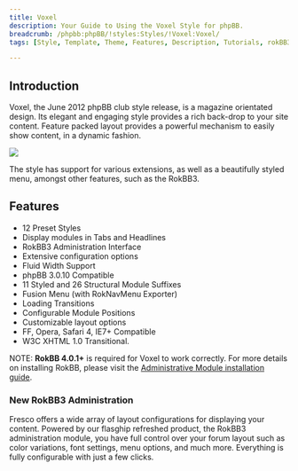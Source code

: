```yaml
---
title: Voxel
description: Your Guide to Using the Voxel Style for phpBB.
breadcrumb: /phpbb:phpBB/!styles:Styles/!Voxel:Voxel/
tags: [Style, Template, Theme, Features, Description, Tutorials, rokBB3]

---
```


Introduction
-----

Voxel, the June 2012 phpBB club style release, is a magazine orientated design. Its elegant and engaging style provides a rich back-drop to your site content. Feature packed layout provides a powerful mechanism to easily show content, in a dynamic fashion. 

![][style]

The style has support for various extensions, as well as a beautifully styled menu, amongst other features, such as the RokBB3.

Features
-----

* 12 Preset Styles
* Display modules in Tabs and Headlines
* RokBB3 Administration Interface
* Extensive configuration options
* Fluid Width Support
* phpBB 3.0.10 Compatible
* 11 Styled and 26 Structural Module Suffixes
* Fusion Menu (with RokNavMenu Exporter)
* Loading Transitions
* Configurable Module Positions
* Customizable layout options
* FF, Opera, Safari 4, IE7+ Compatible
* W3C XHTML 1.0 Transitional.

NOTE: **RokBB 4.0.1+** is required for Voxel to work correctly. For more details on installing RokBB, please visit the [Administrative Module installation guide][adminguide].

### New RokBB3 Administration

Fresco offers a wide array of layout configurations for displaying your content. Powered by our flasghip refreshed product, the RokBB3 administration module, you have full control over your forum layout such as color variations, font settings, menu options, and much more. Everything is fully configurable with just a few clicks.

[adminguide]: ../../start/styles.md#installing-administrative-modules
[style]: assets/voxel.jpeg
[rokbridge]: http://www.rockettheme.com/extensions-joomla/rokbridge